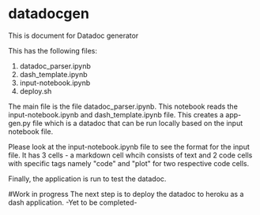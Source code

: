 # datadocgen
This is document for Datadoc generator

This has the following files:

1. datadoc_parser.ipynb
2. dash_template.ipynb
3. input-notebook.ipynb
4. deploy.sh

The main file is the file datadoc_parser.ipynb.
This notebook reads the input-notebook.ipynb and  dash_template.ipynb file.
This creates a  app-gen.py file which is a datadoc that can be run locally based on the input notebook file.

Please look at the  input-notebook.ipynb file to see the format for the input file. It has 3 cells - a markdown cell whcih consists of text and 2 code cells with specific tags namely "code" and  "plot" for two respective code cells.

Finally, the application is run to test the datadoc.

#Work in progress
The next step is to deploy the datadoc to heroku as a dash application.
-Yet to be completed-

